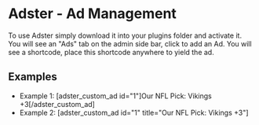 # Adster - Ad Management

To use Adster simply download it into your plugins folder and activate it. You will see an
"Ads" tab on the admin side bar, click to add an Ad. You will see a shortcode, place this shortcode anywhere to yield the ad.

## Examples

- Example 1: \[adster_custom_ad id="1"\]Our NFL Pick: Vikings +3\[/adster_custom_ad\]
- Example 2: \[adster_custom_ad id="1" title="Our NFL Pick: Vikings +3"\]
